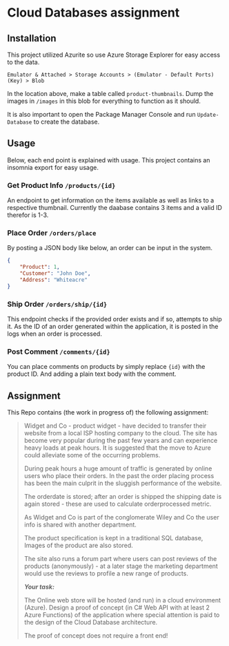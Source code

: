 # Cloud Databases assignment

## Installation

This project utilized Azurite so use Azure Storage Explorer for easy access to the data.

`Emulator & Attached > Storage Accounts > (Emulator - Default Ports) (Key) > Blob`

In the location above, make a table called `product-thumbnails`.
Dump the images in `/images` in this blob for everything to function as it should.

It is also important to open the Package Manager Console and run `Update-Database` to create the database.

## Usage

Below, each end point is explained with usage.
This project contains an insomnia export for easy usage.

### Get Product Info `/products/{id}`

An endpoint to get information on the items available as well as links to a respective thumbnail.
Currently the daabase contains 3 items and a valid ID therefor is 1-3.

### Place Order `/orders/place`

By posting a JSON body like below, an order can be input in the system.

```json
{
	"Product": 1,
	"Customer": "John Doe",
	"Address": "Whiteacre"
}
```

### Ship Order `/orders/ship/{id}`

This endpoint checks if the provided order exists and if so, attempts to ship it.
As the ID of an order generated within the application, it is posted in the logs when an order is processed.

### Post Comment `/comments/{id}`

You can place comments on products by simply replace `{id}` with the product ID.
And adding a plain text body with the comment.

## Assignment

This Repo contains (the work in progress of) the following assignment:

> Widget and Co - product widget - have decided to transfer their website from a local ISP hosting company to the cloud. The site has become very popular during the past few years and can experience heavy loads at peak hours. It is suggested that the move to Azure could alleviate some of the occurring problems.
> 
> During peak hours a huge amount of traffic is generated by online users who place their orders. In the past the order placing process has been the main culprit in the sluggish performance of the website.
> 
> The orderdate is stored; after an order is shipped the shipping date is again stored - these are used to calculate orderprocessed metric.
> 
> As Widget and Co is part of the conglomerate Wiley and Co the user info is shared with another department.
> 
> The product specification is kept in a traditional SQL database, Images of the product are also stored.
> 
> The site also runs a forum part where users can post reviews of the products (anonymously) - at a later stage the marketing department would use the reviews to profile a new range of products.
> 
> _**Your task:**_
> 
> The Online web store will be hosted (and run) in a cloud environment (Azure). Design a proof of concept (in C# Web API with at least 2 Azure Functions) of the application where special attention is paid to the design of the Cloud Database architecture.
> 
> The proof of concept does not require a front end!
